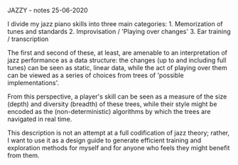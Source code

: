 JAZZY - notes
25-06-2020

I divide my jazz piano skills into three main categories:
	1. Memorization of tunes and standards
	2. Improvisation / 'Playing over changes'
	3. Ear training / transcription

The first and second of these, at least, are amenable to an interpretation of jazz performance as a data structure: the changes (up to and including full tunes) can be seen as static, linear data, while the act of playing over them can be viewed as a series of choices from trees of 'possible implementations'.

From this perspective, a player's skill can be seen as a measure of the size (depth) and diversity (breadth) of these trees, while their style might be encoded as the (non-deterministic) algorithms by which the trees are navigated in real time.

This description is not an attempt at a full codification of jazz theory; rather, I want to use it as a design guide to generate efficient training and exploration methods for myself and for anyone who feels they might benefit from them.
